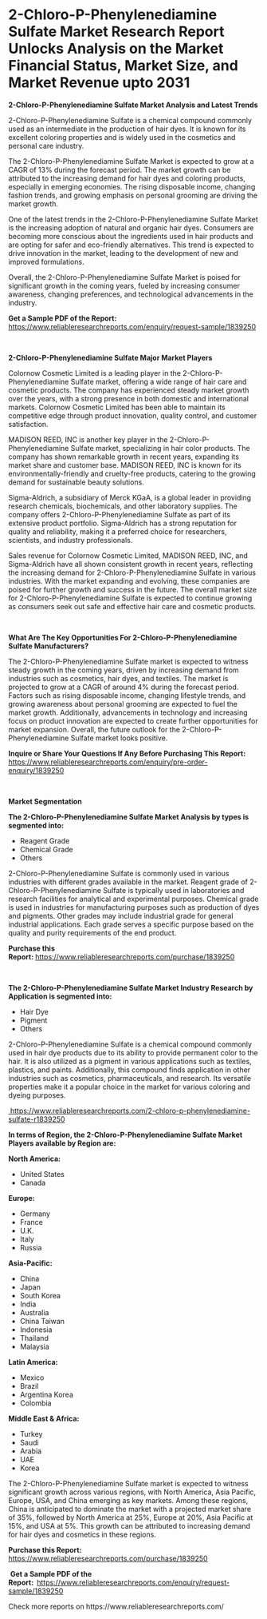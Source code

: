 <p><h1>2-Chloro-P-Phenylenediamine Sulfate Market Research Report Unlocks Analysis on the Market Financial Status, Market Size, and Market Revenue upto 2031</h1></p><p><strong>2-Chloro-P-Phenylenediamine Sulfate Market Analysis and Latest Trends</strong></p>
<p><p>2-Chloro-P-Phenylenediamine Sulfate is a chemical compound commonly used as an intermediate in the production of hair dyes. It is known for its excellent coloring properties and is widely used in the cosmetics and personal care industry.</p><p>The 2-Chloro-P-Phenylenediamine Sulfate Market is expected to grow at a CAGR of 13% during the forecast period. The market growth can be attributed to the increasing demand for hair dyes and coloring products, especially in emerging economies. The rising disposable income, changing fashion trends, and growing emphasis on personal grooming are driving the market growth.</p><p>One of the latest trends in the 2-Chloro-P-Phenylenediamine Sulfate Market is the increasing adoption of natural and organic hair dyes. Consumers are becoming more conscious about the ingredients used in hair products and are opting for safer and eco-friendly alternatives. This trend is expected to drive innovation in the market, leading to the development of new and improved formulations.</p><p>Overall, the 2-Chloro-P-Phenylenediamine Sulfate Market is poised for significant growth in the coming years, fueled by increasing consumer awareness, changing preferences, and technological advancements in the industry.</p></p>
<p><strong>Get a Sample PDF of the Report:&nbsp;</strong> <a href="https://www.reliableresearchreports.com/enquiry/request-sample/1839250">https://www.reliableresearchreports.com/enquiry/request-sample/1839250</a></p>
<p>&nbsp;</p>
<p><strong>2-Chloro-P-Phenylenediamine Sulfate Major Market Players</strong></p>
<p><p>Colornow Cosmetic Limited is a leading player in the 2-Chloro-P-Phenylenediamine Sulfate market, offering a wide range of hair care and cosmetic products. The company has experienced steady market growth over the years, with a strong presence in both domestic and international markets. Colornow Cosmetic Limited has been able to maintain its competitive edge through product innovation, quality control, and customer satisfaction.</p><p>MADISON REED, INC is another key player in the 2-Chloro-P-Phenylenediamine Sulfate market, specializing in hair color products. The company has shown remarkable growth in recent years, expanding its market share and customer base. MADISON REED, INC is known for its environmentally-friendly and cruelty-free products, catering to the growing demand for sustainable beauty solutions.</p><p>Sigma-Aldrich, a subsidiary of Merck KGaA, is a global leader in providing research chemicals, biochemicals, and other laboratory supplies. The company offers 2-Chloro-P-Phenylenediamine Sulfate as part of its extensive product portfolio. Sigma-Aldrich has a strong reputation for quality and reliability, making it a preferred choice for researchers, scientists, and industry professionals.</p><p>Sales revenue for Colornow Cosmetic Limited, MADISON REED, INC, and Sigma-Aldrich have all shown consistent growth in recent years, reflecting the increasing demand for 2-Chloro-P-Phenylenediamine Sulfate in various industries. With the market expanding and evolving, these companies are poised for further growth and success in the future. The overall market size for 2-Chloro-P-Phenylenediamine Sulfate is expected to continue growing as consumers seek out safe and effective hair care and cosmetic products.</p></p>
<p>&nbsp;</p>
<p><strong>What Are The Key Opportunities For 2-Chloro-P-Phenylenediamine Sulfate Manufacturers?</strong></p>
<p><p>The 2-Chloro-P-Phenylenediamine Sulfate market is expected to witness steady growth in the coming years, driven by increasing demand from industries such as cosmetics, hair dyes, and textiles. The market is projected to grow at a CAGR of around 4% during the forecast period. Factors such as rising disposable income, changing lifestyle trends, and growing awareness about personal grooming are expected to fuel the market growth. Additionally, advancements in technology and increasing focus on product innovation are expected to create further opportunities for market expansion. Overall, the future outlook for the 2-Chloro-P-Phenylenediamine Sulfate market looks positive.</p></p>
<p><strong>Inquire or Share Your Questions If Any Before Purchasing This Report:</strong> <a href="https://www.reliableresearchreports.com/enquiry/pre-order-enquiry/1839250">https://www.reliableresearchreports.com/enquiry/pre-order-enquiry/1839250</a></p>
<p>&nbsp;</p>
<p><strong>Market Segmentation</strong></p>
<p><strong>The 2-Chloro-P-Phenylenediamine Sulfate Market Analysis by types is segmented into:</strong></p>
<p><ul><li>Reagent Grade</li><li>Chemical Grade</li><li>Others</li></ul></p>
<p><p>2-Chloro-P-Phenylenediamine Sulfate is commonly used in various industries with different grades available in the market. Reagent grade of 2-Chloro-P-Phenylenediamine Sulfate is typically used in laboratories and research facilities for analytical and experimental purposes. Chemical grade is used in industries for manufacturing purposes such as production of dyes and pigments. Other grades may include industrial grade for general industrial applications. Each grade serves a specific purpose based on the quality and purity requirements of the end product.</p></p>
<p><strong>Purchase this Report:&nbsp;</strong><a href="https://www.reliableresearchreports.com/purchase/1839250">https://www.reliableresearchreports.com/purchase/1839250</a></p>
<p>&nbsp;</p>
<p><strong>The 2-Chloro-P-Phenylenediamine Sulfate Market Industry Research by Application is segmented into:</strong></p>
<p><ul><li>Hair Dye</li><li>Pigment</li><li>Others</li></ul></p>
<p><p>2-Chloro-P-Phenylenediamine Sulfate is a chemical compound commonly used in hair dye products due to its ability to provide permanent color to the hair. It is also utilized as a pigment in various applications such as textiles, plastics, and paints. Additionally, this compound finds application in other industries such as cosmetics, pharmaceuticals, and research. Its versatile properties make it a popular choice in the market for various coloring and dyeing purposes.</p></p>
<p><a href="https://www.reliableresearchreports.com/2-chloro-p-phenylenediamine-sulfate-r1839250">&nbsp;https://www.reliableresearchreports.com/2-chloro-p-phenylenediamine-sulfate-r1839250</a></p>
<p><strong>In terms of Region, the 2-Chloro-P-Phenylenediamine Sulfate Market Players available by Region are:</strong></p>
<p>
    <p> <strong> North America: </strong>
        <ul>
            <li>United States</li>
            <li>Canada</li>
        </ul>
        </p> 
    <p> <strong> Europe: </strong>
        <ul>
            <li>Germany</li>
            <li>France</li>
            <li>U.K.</li>
            <li>Italy</li>
            <li>Russia</li>
        </ul>
        </p> 
    <p> <strong> Asia-Pacific: </strong>
        <ul>
            <li>China</li>
            <li>Japan</li>
            <li>South Korea</li>
            <li>India</li>
            <li>Australia</li>
            <li>China Taiwan</li>
            <li>Indonesia</li>
            <li>Thailand</li>
            <li>Malaysia</li>
        </ul>
        </p> 
    <p> <strong> Latin America: </strong>
        <ul>
            <li>Mexico</li>
            <li>Brazil</li>
            <li>Argentina Korea</li>
            <li>Colombia</li>
        </ul>
        </p> 
    <p> <strong> Middle East & Africa: </strong>
        <ul>
            <li>Turkey</li>
            <li>Saudi</li>
            <li>Arabia</li>
            <li>UAE</li>
            <li>Korea</li>
        </ul>
    </p>
    </p>
<p><p>The 2-Chloro-P-Phenylenediamine Sulfate market is expected to witness significant growth across various regions, with North America, Asia Pacific, Europe, USA, and China emerging as key markets. Among these regions, China is anticipated to dominate the market with a projected market share of 35%, followed by North America at 25%, Europe at 20%, Asia Pacific at 15%, and USA at 5%. This growth can be attributed to increasing demand for hair dyes and cosmetics in these regions.</p></p>
<p><strong>Purchase this Report: </strong><a href="https://www.reliableresearchreports.com/purchase/1839250">https://www.reliableresearchreports.com/purchase/1839250</a></p>
<p>&nbsp;<strong>Get a Sample PDF of the Report:&nbsp;&nbsp;</strong><a href="https://www.reliableresearchreports.com/enquiry/request-sample/1839250">https://www.reliableresearchreports.com/enquiry/request-sample/1839250</a></p>
<p><strong></strong></p>
<p>Check more reports on https://www.reliableresearchreports.com/</p>